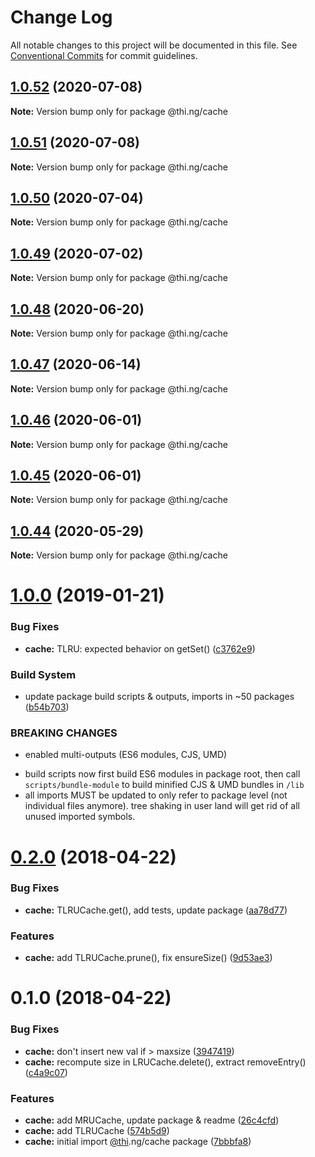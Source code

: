 # Change Log

All notable changes to this project will be documented in this file.
See [Conventional Commits](https://conventionalcommits.org) for commit guidelines.

## [1.0.52](https://github.com/thi-ng/umbrella/compare/@thi.ng/cache@1.0.51...@thi.ng/cache@1.0.52) (2020-07-08)

**Note:** Version bump only for package @thi.ng/cache





## [1.0.51](https://github.com/thi-ng/umbrella/compare/@thi.ng/cache@1.0.50...@thi.ng/cache@1.0.51) (2020-07-08)

**Note:** Version bump only for package @thi.ng/cache





## [1.0.50](https://github.com/thi-ng/umbrella/compare/@thi.ng/cache@1.0.49...@thi.ng/cache@1.0.50) (2020-07-04)

**Note:** Version bump only for package @thi.ng/cache





## [1.0.49](https://github.com/thi-ng/umbrella/compare/@thi.ng/cache@1.0.48...@thi.ng/cache@1.0.49) (2020-07-02)

**Note:** Version bump only for package @thi.ng/cache





## [1.0.48](https://github.com/thi-ng/umbrella/compare/@thi.ng/cache@1.0.47...@thi.ng/cache@1.0.48) (2020-06-20)

**Note:** Version bump only for package @thi.ng/cache





## [1.0.47](https://github.com/thi-ng/umbrella/compare/@thi.ng/cache@1.0.46...@thi.ng/cache@1.0.47) (2020-06-14)

**Note:** Version bump only for package @thi.ng/cache





## [1.0.46](https://github.com/thi-ng/umbrella/compare/@thi.ng/cache@1.0.45...@thi.ng/cache@1.0.46) (2020-06-01)

**Note:** Version bump only for package @thi.ng/cache





## [1.0.45](https://github.com/thi-ng/umbrella/compare/@thi.ng/cache@1.0.44...@thi.ng/cache@1.0.45) (2020-06-01)

**Note:** Version bump only for package @thi.ng/cache





## [1.0.44](https://github.com/thi-ng/umbrella/compare/@thi.ng/cache@1.0.43...@thi.ng/cache@1.0.44) (2020-05-29)

**Note:** Version bump only for package @thi.ng/cache





# [1.0.0](https://github.com/thi-ng/umbrella/compare/@thi.ng/cache@0.2.40...@thi.ng/cache@1.0.0) (2019-01-21)

### Bug Fixes

* **cache:** TLRU: expected behavior on getSet() ([c3762e9](https://github.com/thi-ng/umbrella/commit/c3762e9))

### Build System

* update package build scripts & outputs, imports in ~50 packages ([b54b703](https://github.com/thi-ng/umbrella/commit/b54b703))

### BREAKING CHANGES

* enabled multi-outputs (ES6 modules, CJS, UMD)

- build scripts now first build ES6 modules in package root, then call
  `scripts/bundle-module` to build minified CJS & UMD bundles in `/lib`
- all imports MUST be updated to only refer to package level
  (not individual files anymore). tree shaking in user land will get rid of
  all unused imported symbols.

<a name="0.2.0"></a>
# [0.2.0](https://github.com/thi-ng/umbrella/compare/@thi.ng/cache@0.1.0...@thi.ng/cache@0.2.0) (2018-04-22)

### Bug Fixes

* **cache:** TLRUCache.get(), add tests, update package ([aa78d77](https://github.com/thi-ng/umbrella/commit/aa78d77))

### Features

* **cache:** add TLRUCache.prune(), fix ensureSize() ([9d53ae3](https://github.com/thi-ng/umbrella/commit/9d53ae3))

<a name="0.1.0"></a>
# 0.1.0 (2018-04-22)

### Bug Fixes

* **cache:** don't insert new val if > maxsize ([3947419](https://github.com/thi-ng/umbrella/commit/3947419))
* **cache:** recompute size in LRUCache.delete(), extract removeEntry() ([c4a9c07](https://github.com/thi-ng/umbrella/commit/c4a9c07))

### Features

* **cache:** add MRUCache, update package & readme ([26c4cfd](https://github.com/thi-ng/umbrella/commit/26c4cfd))
* **cache:** add TLRUCache ([574b5d9](https://github.com/thi-ng/umbrella/commit/574b5d9))
* **cache:** initial import [@thi](https://github.com/thi).ng/cache package ([7bbbfa8](https://github.com/thi-ng/umbrella/commit/7bbbfa8))
